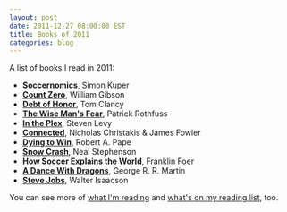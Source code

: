 ```yaml
---
layout: post
date: 2011-12-27 08:00:00 EST
title: Books of 2011 
categories: blog
---
```


A list of books I read in 2011:

* [**Soccernomics**](http://www.goodreads.com/book/show/6617185-soccernomics), Simon Kuper  
* [**Count Zero**](http://www.goodreads.com/book/show/22200.Count_Zero), William Gibson
* [**Debt of Honor**](http://www.goodreads.com/book/show/19670.Debt_of_Honor), Tom Clancy
* [**The Wise Man's Fear**](http://www.goodreads.com/book/show/1215032.The_Wise_Man_s_Fear), Patrick Rothfuss
* [**In the Plex**](http://www.goodreads.com/book/show/7841446-in-the-plex), Steven Levy
* [**Connected**](http://www.goodreads.com/book/show/6494620-connected), Nicholas Christakis & James Fowler
* [**Dying to Win**](http://www.goodreads.com/book/show/98504.Dying_to_Win), Robert A. Pape
* [**Snow Crash**](http://www.goodreads.com/book/show/830.Snow_Crash), Neal Stephenson
* [**How Soccer Explains the World**](http://www.goodreads.com/book/show/10395.How_Soccer_Explains_the_World), Franklin Foer
* [**A Dance With Dragons**](http://www.goodreads.com/book/show/10664113-a-dance-with-dragons), George R. R. Martin
* [**Steve Jobs**](http://www.goodreads.com/book/show/11084145-steve-jobs), Walter Isaacson

You can see more of [what I'm reading](http://www.goodreads.com/review/list/1270689-coleman?shelf=currently-reading) and [what's on my reading list](http://www.goodreads.com/review/list/1270689-coleman?shelf=to-read), too.